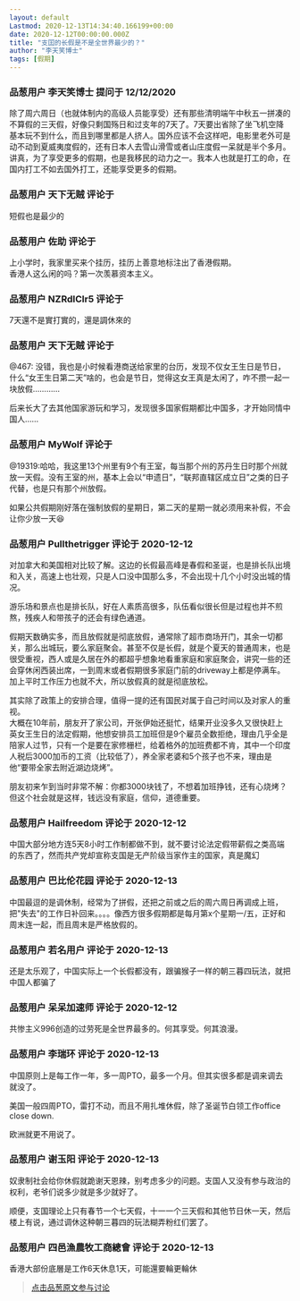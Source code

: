 ```yaml
---
layout: default
Lastmod: 2020-12-13T14:34:40.166199+00:00
date: 2020-12-12T00:00:00.000Z
title: "支囯的长假是不是全世界最少的？"
author: "李天笑博士"
tags: [假期]
---
```



### 品葱用户 **李天笑博士** 提问于 12/12/2020
    
除了周六周日（也就体制内的高级人员能享受）还有那些清明端午中秋五一拼凑的不算假的三天假，好像只剩国殇日和过支年的7天了。7天要出省除了坐飞机空降基本玩不到什么，而且到哪里都是人挤人。国外应该不会这样吧，电影里老外可是动不动到夏威夷度假的，还有日本人去雪山滑雪或者山庄度假一呆就是半个多月。讲真，为了享受更多的假期，也是我移民的动力之一。我本人也就是打工的命，在国内打工不如去国外打工，还能享受更多的假期。
    
                

### 品葱用户 **天下无贼** 评论于 
        
短假也是最少的
        
                

### 品葱用户 **佐助** 评论于 
        
上小学时，我家里买来个挂历，挂历上善意地标注出了香港假期。  
香港人这么闲的吗？第一次羡慕资本主义。
        
                

### 品葱用户 **NZRdlClr5** 评论于 
        
7天還不是實打實的，還是調休來的
        
                

### 品葱用户 **天下无贼** 评论于 
        
@467: 没错，我也是小时候看港商送给家里的台历，发现不仅女王生日是节日，什么“女王生日第二天”啥的，也会是节日，觉得这女王真是太闲了，咋不攒一起一块放假…………  
  
后来长大了去其他国家游玩和学习，发现很多国家假期都比中国多，才开始同情中国人……
        
                

### 品葱用户 **MyWolf** 评论于 
        
@19319:哈哈，我这里13个州里有9个有王室，每当那个州的苏丹生日时那个州就放一天假。没有王室的州，基本上会以“申遗日”，“联邦直辖区成立日”之类的日子代替，也是只有那个州放假。  
  
如果公共假期刚好落在强制放假的星期日，第二天的星期一就必须用来补假，不会让你少放一天😆
        
                

### 品葱用户 **Pullthetrigger** 评论于 2020-12-12
        
对加拿大和美国相对比较了解。这边的长假最高峰是春假和圣诞，也是排长队出境和入关，高速上也壮观，只是人口没中国那么多，不会出现十几个小时没出城的情况。  
  
游乐场和景点也是排长队，好在人素质高很多，队伍看似很长但是过程也并不煎熬，残疾人和带孩子的还会有绿色通道。  
  
假期天数确实多，而且放假就是彻底放假，通常除了超市商场开门，其余一切都关，那么出城玩，要么家庭聚会。甚至不仅是长假，就是个夏天的普通周末，也是很受重视，西人或是久居在外的都超乎想象地看重家庭和家庭聚会，讲究一些的还会穿休闲西装出席，一到周末或者假期很多家庭门前的driveway上都是停满车。加上平时工作压力也就不大，所以放假真的就是彻底放松。  
  
其实除了政策上的安排合理，值得一提的还有国民对属于自己时间以及对家人的重视。  
大概在10年前，朋友开了家公司，开张伊始还挺忙，结果开业没多久又很快赶上英女王生日的法定假期，他想安排员工加班但是9个雇员全数拒绝，理由几乎全是陪家人过节，只有一个是要在家修栅栏，给着格外的加班费都不肯，其中一个印度人税后3000加币的工资（比较低了），养全家老婆和5个孩子也不来，理由是他“要带全家去附近湖边烧烤”。  
  
朋友初来乍到当时非常不解：你都3000块钱了，不想着加班挣钱，还有心烧烤？但这个社会就是这样，钱远没有家庭，信仰，道德重要。
        
                

### 品葱用户 **Hailfreedom** 评论于 2020-12-12
        
中国大部分地方连5天8小时工作制都做不到，就不要讨论法定假带薪假之类高端的东西了，然而共产党却宣称支国是无产阶级当家作主的国家，真是魔幻
        
                

### 品葱用户 **巴比伦花园** 评论于 2020-12-13
        
中国最逗的是调休制，经常为了拼假，还把之前或之后的周六周日再调成上班，把"失去"的工作日补回来。。。。像西方很多假期都是每月第x个星期一/五，正好和周末连一起，而且周末是严格放假的。
        
                

### 品葱用户 **若名用户** 评论于 2020-12-13
        
还是太乐观了，中国实际上一个长假都没有，跟骗猴子一样的朝三暮四玩法，就把中国人都骗了
        
                

### 品葱用户 **呆呆加速师** 评论于 2020-12-12
        
共惨主义996创造的过劳死是全世界最多的。何其享受。何其浪漫。
        
                

### 品葱用户 **李瑞环** 评论于 2020-12-13
        
中国原则上是每工作一年，多一周PTO，最多一个月。但其实很多都是调来调去就没了。  
  
美国一般四周PTO，雷打不动，而且不用扎堆休假，除了圣诞节白领工作office close down.   
  
欧洲就更不用说了。
        
                

### 品葱用户 **谢玉阳** 评论于 2020-12-13
        
奴隶制社会给你休假就跪谢天恩辣，别考虑多少的问题。支国人又没有参与政治的权利，老爷们说多少就是多少就好了。  
  
顺便，支国理论上只有春节一个七天假，十一一个三天假和其他节日休一天，然后楼上有说，通过调休这种朝三暮四的玩法糊弄粉红们罢了。
        
                

### 品葱用户 **四邑漁農牧工商總會** 评论于 2020-12-13
        
香港大部份底層是工作6天休息1天，可能還要輪更輪休
        
                





> [点击品葱原文参与讨论](https://pincong.rocks/question/34524)

